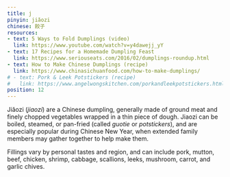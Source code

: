 ```yaml
---
title: j
pinyin: jiǎozi
chinese: 餃子
resources: 
- text: 5 Ways to Fold Dumplings (video)
  link: https://www.youtube.com/watch?v=y4dawejj_yY
- text: 17 Recipes for a Homemade Dumpling Feast
  link: https://www.seriouseats.com/2016/02/dumplings-roundup.html
- text: How to Make Chinese Dumplings (recipe)
  link: https://www.chinasichuanfood.com/how-to-make-dumplings/
# - text: Pork & Leek Potstickers (recipe)
#   link: https://www.angelwongskitchen.com/porkandleekpotstickers.html
position: 12
---
```


Jiǎozi (*jiaozi*) are a Chinese dumpling, generally made of ground meat and finely chopped vegetables wrapped in a thin piece of dough. Jiaozi can be boiled, steamed, or pan-fried (called *guotie* or *potstickers*), and are especially popular during Chinese New Year, when extended family members may gather together to help make them.

Fillings vary by personal tastes and region, and can include pork, mutton, beef, chicken, shrimp, cabbage, scallions, leeks, mushroom, carrot, and garlic chives.
